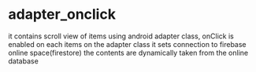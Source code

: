 # adapter_onclick
it contains scroll view of items using android adapter class,
onClick is enabled on each items on the adapter class
it sets connection to firebase online space(firestore)
the contents are dynamically taken from the online database
